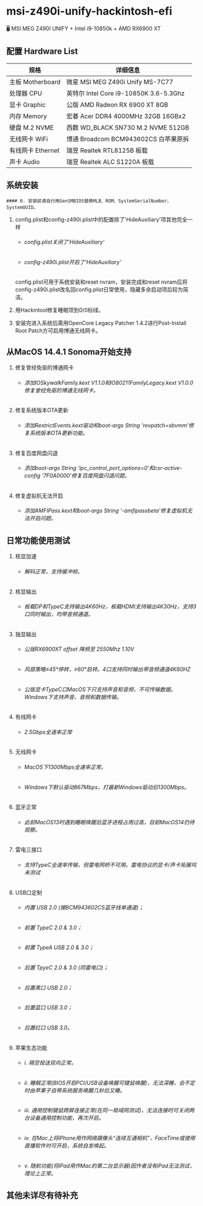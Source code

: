 # msi-z490i-unify-hackintosh-efi
🖥 MSI MEG Z490I UNIFY + Intel i9-10850k + AMD RX6900 XT

## 配置 Hardware List
 规格     | 详细信息
 ---------|--------
 主板 Motherboard | 微星 MSI MEG Z490i Unify MS-7C77
 处理器 CPU       | 英特尔 Intel Core i9-10850K 3.6-5.3Ghz
 显卡 Graphic     | 公版 AMD Radeon RX 6900 XT 8GB
 内存 Memory      | 宏碁 Acer DDR4 4000MHz 32GB 16GBx2
 硬盘 M.2 NVME    | 西数 WD_BLACK SN730 M.2 NVME 512GB
 无线网卡 WiFi     | 博通 Broadcom BCM943602CS 白苹果原拆
 有线网卡 Ethernet | 瑞昱 Realtek RTL8125B 板载
 声卡 Audio        | 瑞昱 Realtek ALC S1220A 板载

## 系统安装
    #### 0. 安装前请自行用GenSMBIOS替换MLB、ROM、SystemSerialNumber、SystemUUID。

1. config.plist和config-z490i.plist中的配置除了'HideAuxiliary'项其他完全一样
   	- ###### config.plist关闭了'HideAuxiliary'
   	- ###### config-z490i.plist开启了'HideAuxiliary'
   config.plist可用于系统安装和reset nvram，安装完成和reset nvram后将config-z490i.plist改名回config.plist日常使用，隐藏多余启动项后较为简洁。

2. 用Hackintool修复睡眠项到0/0标绿。

3. 安装完进入系统后需用OpenCore Legacy Patcher 1.4.2进行Post-Install Root Patch方可启用博通无线网卡。


## 从MacOS 14.4.1 Sonoma开始支持
1. 修复曾经免驱的博通网卡
	- ###### 添加IOSkywalkFamily.kext V1.1.0和IO80211FamilyLegacy.kext V1.0.0修复曾经免驱的博通无线网卡。

2. 修复系统版本OTA更新
	- ###### 添加RestrictEvents.kext驱动和boot-args String 'revpatch=sbvmm'修复系统版本OTA更新功能。

3. 修复百度网盘闪退
	- ###### 添加boot-args String 'ipc_control_port_options=0'和csr-active-config '7F0A0000'修复百度网盘闪退问题。

4. 修复虚拟机无法开启
	- ###### 添加AMFIPass.kext和boot-args String '-amfipassbeta'修复虚拟机无法开启问题。
 
## 日常功能使用测试
1. 核显加速
	- ###### 解码正常，支持缓冲帧。

2. 核显输出
	- ###### 板载DP和TypeC支持输出4K60Hz，板载HDMI支持输出4K30Hz，支持3口同时输出，均带音频通道。

3. 独显输出
	- ###### 公版RX6900XT offset 降频至 2550Mhz 1.10V
	- ###### 风扇策略≤45°停转，≥60°启转。4口支持同时输出带音频通道4K60HZ
	- ###### 公版显卡TypeC口MacOS下只支持声音和音频，不可传输数据。Windows下支持声音、音频和数据传输。

5. 有线网卡
	- ###### 2.5Gbps全速率正常

6. 无线网卡
	- ###### MacOS下1300Mbps全速率正常。
	- ###### Windows下默认驱动867Mbps，打最新Windows驱动后1300Mbps。

7. 蓝牙正常
	- ###### 此前MacOS13时遇到睡眠唤醒后蓝牙进程占用过高，目前MacOS14仍待观察。

8. 雷电三接口
	- ###### 支持TypeC全速率传输，但雷电网桥不可用。雷电协议的显卡/声卡拓展坞未测试

9. USB口定制
	- ###### 内置 USB 2.0 (接BCM943602CS蓝牙线单通道)；
	- ###### 前置 TypeC 2.0 & 3.0；
	- ###### 前置 TypeA USB 2.0 & 3.0；
	- ###### 后置 TpyeC 2.0 & 3.0 (同雷电口)；
	- ###### 后置黑口 USB 2.0；
	- ###### 后置蓝口 USB 3.0；
	- ###### 后置红口 USB 3.0。

10. 苹果生态功能
	- ###### i. 隔空投送双向正常。
	- ###### ii. 睡眠正常(BIOS开启PCI/USB设备唤醒可键鼠唤醒)，无法深睡，会不定时由苹果子自带系统服务唤醒几秒后又睡。
	- ###### iii. 通用控制键鼠跨屏连接正常(在同一局域网测试)，无法连接时可关闭两台设备通用控制功能，再次开启。
	- ###### iv. 在Mac上将iPhone用作网络摄像头“连续互通相机”，FaceTime或使用直播软件时可开启，系统自发唤起。
	- ###### v. 随航功能(将iPad用作Mac的第二台显示器)因作者没有iPad无法测试，理论上正常。



## 其他未详尽有待补充
